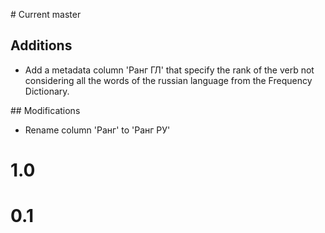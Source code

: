 # Current master

## Additions

* Add a metadata column 'Ранг ГЛ' that specify the rank of the verb not considering all the words of the russian language from the Frequency Dictionary.


## Modifications

* Rename column 'Ранг' to 'Ранг РУ'


# 1.0

# 0.1
